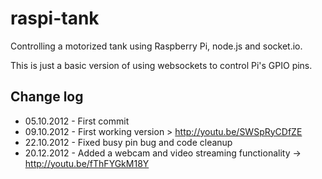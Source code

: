 raspi-tank
================

Controlling a motorized tank using Raspberry Pi, node.js and socket.io.

This is just a basic version of using websockets to control Pi's GPIO pins.

Change log
-------------

* 05.10.2012 - First commit
* 09.10.2012 - First working version > http://youtu.be/SWSpRyCDfZE
* 22.10.2012 - Fixed busy pin bug and code cleanup
* 20.12.2012 - Added a webcam and video streaming functionality -> http://youtu.be/fThFYGkM18Y
